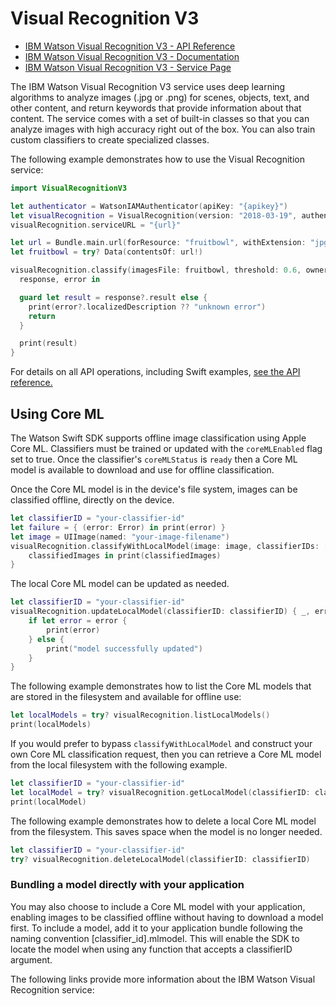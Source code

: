 # Visual Recognition V3

* [IBM Watson Visual Recognition V3 - API Reference](https://cloud.ibm.com/apidocs/visual-recognition/visual-recognition-v3?code=swift)
* [IBM Watson Visual Recognition V3 - Documentation](https://cloud.ibm.com/docs/services/visual-recognition/index.html)
* [IBM Watson Visual Recognition V3 - Service Page](https://www.ibm.com/watson/services/visual-recognition/)

The IBM Watson Visual Recognition V3 service uses deep learning algorithms to analyze images (.jpg or .png) for scenes, objects, text, and other content, and return keywords that provide information about that content. The service comes with a set of built-in classes so that you can analyze images with high accuracy right out of the box. You can also train custom classifiers to create specialized classes.

The following example demonstrates how to use the Visual Recognition service:

```swift
import VisualRecognitionV3

let authenticator = WatsonIAMAuthenticator(apiKey: "{apikey}")
let visualRecognition = VisualRecognition(version: "2018-03-19", authenticator: authenticator)
visualRecognition.serviceURL = "{url}"

let url = Bundle.main.url(forResource: "fruitbowl", withExtension: "jpg")
let fruitbowl = try? Data(contentsOf: url!)

visualRecognition.classify(imagesFile: fruitbowl, threshold: 0.6, owners: ["me"]) {
  response, error in

  guard let result = response?.result else {
    print(error?.localizedDescription ?? "unknown error")
    return
  }

  print(result)
}
```

For details on all API operations, including Swift examples, [see the API reference.](https://cloud.ibm.com/apidocs/visual-recognition/visual-recognition-v3?code=swift)

## Using Core ML

The Watson Swift SDK supports offline image classification using Apple Core ML. Classifiers must be trained or updated with the `coreMLEnabled` flag set to true. Once the classifier's `coreMLStatus` is `ready` then a Core ML model is available to download and use for offline classification.

Once the Core ML model is in the device's file system, images can be classified offline, directly on the device.

```swift
let classifierID = "your-classifier-id"
let failure = { (error: Error) in print(error) }
let image = UIImage(named: "your-image-filename")
visualRecognition.classifyWithLocalModel(image: image, classifierIDs: [classifierID], failure: failure) {
    classifiedImages in print(classifiedImages)
}
```

The local Core ML model can be updated as needed.

```swift
let classifierID = "your-classifier-id"
visualRecognition.updateLocalModel(classifierID: classifierID) { _, error in
	if let error = error {
		print(error)
	} else {
		print("model successfully updated")
	}
}
```

The following example demonstrates how to list the Core ML models that are stored in the filesystem and available for offline use:

```swift
let localModels = try? visualRecognition.listLocalModels()
print(localModels)
```

If you would prefer to bypass `classifyWithLocalModel` and construct your own Core ML classification request, then you can retrieve a Core ML model from the local filesystem with the following example.

```swift
let classifierID = "your-classifier-id"
let localModel = try? visualRecognition.getLocalModel(classifierID: classifierID)
print(localModel)
```

The following example demonstrates how to delete a local Core ML model from the filesystem. This saves space when the model is no longer needed.

```swift
let classifierID = "your-classifier-id"
try? visualRecognition.deleteLocalModel(classifierID: classifierID)
```

### Bundling a model directly with your application
You may also choose to include a Core ML model with your application, enabling images to be classified offline without having to download a model first. To include a model, add it to your application bundle following the naming convention [classifier_id].mlmodel. This will enable the SDK to locate the model when using any function that accepts a classifierID argument.

The following links provide more information about the IBM Watson Visual Recognition service:


